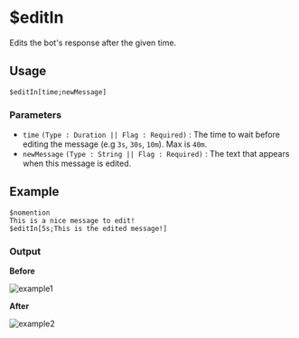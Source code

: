 # $editIn
Edits the bot's response after the given time.

## Usage
```
$editIn[time;newMessage]
```

### Parameters
- `time` `(Type : Duration || Flag : Required)` : The time to wait before editing the message (e.g `3s`, `30s`, `10m`). Max is `40m`.
- `newMessage` `(Type : String || Flag : Required)` : The text that appears when this message is edited.

## Example
```
$nomention
This is a nice message to edit!
$editIn[5s;This is the edited message!]
```

### Output
**Before**

![example1](https://user-images.githubusercontent.com/69215413/123013307-fccdda80-d391-11eb-91c2-9406b8fe48da.png)

**After**

![example2](https://user-images.githubusercontent.com/69215413/123013297-f7709000-d391-11eb-9b00-55cf1387b498.png)
